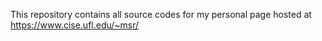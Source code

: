 This repository contains all source codes for my personal page hosted at https://www.cise.ufl.edu/~msr/
